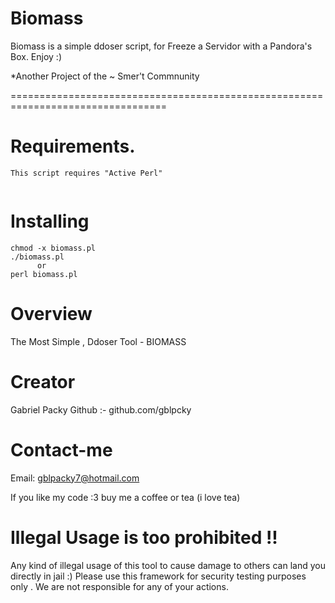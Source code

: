 # Biomass

Biomass is a simple ddoser script, for Freeze a Servidor with a Pandora's Box. Enjoy :)

*Another Project of the ~ Smer't Commnunity

=================================================================================

# Requirements.
```
This script requires "Active Perl"


```
# Installing  
```
chmod -x biomass.pl
./biomass.pl
      or
perl biomass.pl
```
# Overview 

The Most Simple , Ddoser Tool - BIOMASS
 

# Creator

Gabriel Packy
Github :- github.com/gblpcky
 
# Contact-me

Email: gblpacky7@hotmail.com

If you like my code :3 buy me a coffee or tea (i love tea)

# Illegal Usage is too prohibited !!

Any kind of illegal usage of this tool to cause damage to others can land you directly in jail :)
Please use this framework for security testing purposes only .
We are not responsible for any of your actions.
 
